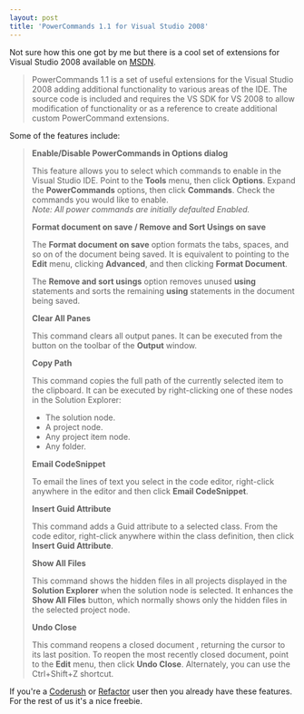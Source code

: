 ```yaml
---
layout: post
title: 'PowerCommands 1.1 for Visual Studio 2008'
---
```

Not sure how this one got by me but there is a cool set of extensions for Visual Studio 2008 available on [MSDN](http://code.msdn.microsoft.com/PowerCommands).

> PowerCommands 1.1 is a set of useful extensions for the Visual Studio 2008 adding additional functionality to various areas of the IDE. The source code is included and requires the VS SDK for VS 2008 to allow modification of functionality or as a reference to create additional custom PowerCommand extensions.

Some of the features include:

> **Enable/Disable PowerCommands in Options dialog**
> 
> This feature allows you to select which commands to enable in the Visual Studio IDE. Point to the **Tools** menu, then click **Options**. Expand the **PowerCommands** options, then click **Commands**. Check the commands you would like to enable.   
_Note: All power commands are initially defaulted Enabled._
> 
> **Format document on save / Remove and Sort Usings on save**
> 
> The **Format document on save** option formats the tabs, spaces, and so on of the document being saved. It is equivalent to pointing to the **Edit** menu, clicking **Advanced**, and then clicking **Format Document**. 
> 
> The **Remove and sort usings** option removes unused **using** statements and sorts the remaining **using** statements in the document being saved. 
> 
> **Clear All Panes**
> 
> This command clears all output panes. It can be executed from the button on the toolbar of the **Output** window. 
> 
> **Copy Path**
> 
> This command copies the full path of the currently selected item to the clipboard. It can be executed by right-clicking one of these nodes in the Solution Explorer: 
> 
>   * The solution node. 
>   * A project node. 
>   * Any project item node. 
>   * Any folder. 
> 
> **Email CodeSnippet**
> 
> To email the lines of text you select in the code editor, right-click anywhere in the editor and then click **Email CodeSnippet**. 
> 
> **Insert Guid Attribute**
> 
> This command adds a Guid attribute to a selected class. From the code editor, right-click anywhere within the class definition, then click **Insert Guid Attribute**. 
> 
> **Show All Files**
> 
> This command shows the hidden files in all projects displayed in the **Solution Explorer** when the solution node is selected. It enhances the **Show All Files** button, which normally shows only the hidden files in the selected project node. 
> 
> **Undo Close**
> 
> This command reopens a closed document , returning the cursor to its last position. To reopen the most recently closed document, point to the **Edit** menu, then click **Undo Close**. Alternately, you can use the Ctrl+Shift+Z shortcut. 

If you're a [Coderush](http://www.devexpress.com/Products/Visual_Studio_Add-in/Coding_Assistance/) or [Refactor](http://www.devexpress.com/Products/Visual_Studio_Add-in/Refactoring/) user then you already have these features. For the rest of us it's a nice freebie. 
